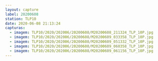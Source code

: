 ```yaml
---
layout: capture
label: 20200608
station: TLP10
date: 2020-06-08 21:13:24
capturas:
  - imagem: TLP10/2020/202006/20200608/M20200608_211324_TLP_10P.jpg
  - imagem: TLP10/2020/202006/20200608/M20200609_033358_TLP_10P.jpg
  - imagem: TLP10/2020/202006/20200608/M20200609_051332_TLP_10P.jpg
  - imagem: TLP10/2020/202006/20200608/M20200609_060358_TLP_10P.jpg
  - imagem: TLP10/2020/202006/20200608/M20200609_061156_TLP_10P.jpg
---
```

